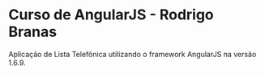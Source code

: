 # Curso de AngularJS - Rodrigo Branas

Aplicação de Lista Telefônica utilizando o framework AngularJS na versão 1.6.9.
